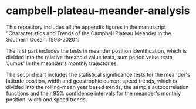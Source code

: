 # campbell-plateau-meander-analysis

This repository includes all the appendix figures in the manuscript "Characteristics and Trends of the Campbell Plateau Meander in the Southern Ocean: 1993-2020":

The first part includes the tests in meander position identification, which is divided into the relative threshold value tests, sum period value tests, 'Jumps' in the meander's monthly trajectories.

The second part includes the statistical significance tests for the meander's latitude position, width and geostrophic current speed trends, which is divided into the rolling-mean year based trends, the sample autocorrelation functions and their 95% confidence intervals for the meander's monthly position, width and speed trends.
